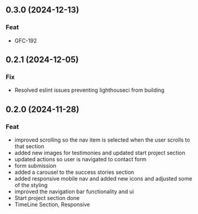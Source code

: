 ## 0.3.0 (2024-12-13)

### Feat

- GFC-192

## 0.2.1 (2024-12-05)

### Fix

- Resolved eslint issues preventing lighthouseci from building

## 0.2.0 (2024-11-28)

### Feat

- improved scrolling so the nav item is selected when the user scrolls to that section
- added new images for testimonies and updated start project section
- updated actions so user is navigated to contact form
- form submission
- added a carousel to the success stories section
- added responsive mobile nav and added new icons and adjusted some of the styling
- improved the navigation bar functionality and ui
- Start project section done
- TimeLine Section, Responsive
